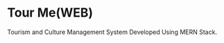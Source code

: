 # Tour Me(WEB)
Tourism and Culture Management System Developed Using MERN Stack.



<table>

</table>
